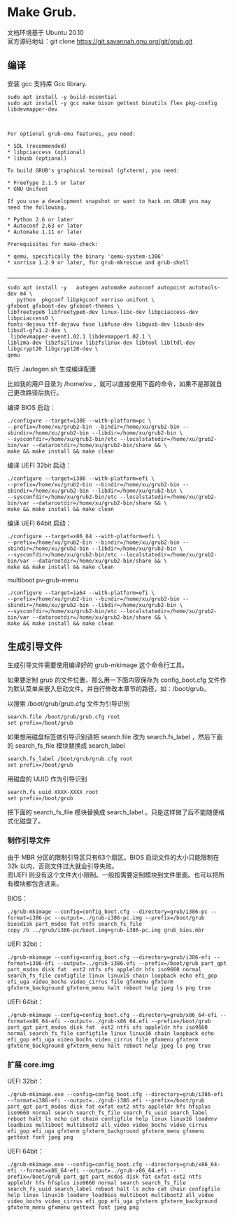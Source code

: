 # Make Grub.

文档环境基于 Ubuntu 20.10  
官方源码地址：git clone https://git.savannah.gnu.org/git/grub.git

## 编译
安装 gcc 支持库 Gcc library.
```
sudo apt install -y build-essential
sudo apt install -y gcc make bison gettext binutils flex pkg-config libdevmapper-dev



For optional grub-emu features, you need:

* SDL (recommended)
* libpciaccess (optional)
* libusb (optional)

To build GRUB's graphical terminal (gfxterm), you need:

* FreeType 2.1.5 or later
* GNU Unifont

If you use a development snapshot or want to hack on GRUB you may
need the following.

* Python 2.6 or later
* Autoconf 2.63 or later
* Automake 1.11 or later

Prerequisites for make-check:

* qemu, specifically the binary 'qemu-system-i386'
* xorriso 1.2.9 or later, for grub-mkrescue and grub-shell


```
---
```
sudo apt install -y   autogen automake autoconf autopoint autotools-dev m4 \
   python  pkgconf libpkgconf xorriso unifont \
gfxboot gfxboot-dev gfxboot-themes \
libfreetype6 libfreetype6-dev linux-libc-dev libpciaccess-dev libpciaccess0 \
fonts-dejavu ttf-dejavu fuse libfuse-dev libgusb-dev libusb-dev libsdl-gfx1.2-dev \
 libdevmapper-event1.02.1 libdevmapper1.02.1 \
liblzma-dev libzfs2linux libzfslinux-dev libtool libltdl-dev libgcrypt20 libgcrypt20-dev \
qemu
```

执行 ./autogen.sh 生成编译配置

比如我的用户目录为 /home/xu ，就可以直接使用下面的命令，如果不是那就自己更改路径后执行。


编译 BIOS 启动：
```
./configure --target=i386 --with-platform=pc \
--prefix=/home/xu/grub2-bin --bindir=/home/xu/grub2-bin --sbindir=/home/xu/grub2-bin --libdir=/home/xu/grub2-bin \
--sysconfdir=/home/xu/grub2-bin/etc --localstatedir=/home/xu/grub2-bin/var --datarootdir=/home/xu/grub2-bin/share && \
make && make install && make clean
```

编译 UEFI 32bit 启动：
```
./configure --target=i386 --with-platform=efi \
--prefix=/home/xu/grub2-bin --bindir=/home/xu/grub2-bin --sbindir=/home/xu/grub2-bin --libdir=/home/xu/grub2-bin \
--sysconfdir=/home/xu/grub2-bin/etc --localstatedir=/home/xu/grub2-bin/var --datarootdir=/home/xu/grub2-bin/share && \
make && make install && make clean
```

编译 UEFI 64bit 启动：
```
./configure --target=x86_64 --with-platform=efi \
--prefix=/home/xu/grub2-bin --bindir=/home/xu/grub2-bin --sbindir=/home/xu/grub2-bin --libdir=/home/xu/grub2-bin \
--sysconfdir=/home/xu/grub2-bin/etc --localstatedir=/home/xu/grub2-bin/var --datarootdir=/home/xu/grub2-bin/share && \
make && make install && make clean
```

multiboot
pv-grub-menu

```
./configure --target=ia64 --with-platform=efi \
--prefix=/home/xu/grub2-bin --bindir=/home/xu/grub2-bin --sbindir=/home/xu/grub2-bin --libdir=/home/xu/grub2-bin \
--sysconfdir=/home/xu/grub2-bin/etc --localstatedir=/home/xu/grub2-bin/var --datarootdir=/home/xu/grub2-bin/share && \
make && make install && make clean
```

## 生成引导文件

生成引导文件需要使用编译好的 grub-mkimage 这个命令行工具。

如果要定制 grub 的文件位置，那么用一下面内容保存为 config_boot.cfg 文件作为默认菜单来嵌入启动文件。并自行修改本章节的路径，如：/boot/grub。

以搜索 /boot/grub/grub.cfg 文件为引导识别
```
search.file /boot/grub/grub.cfg root
set prefix=/boot/grub
```

如果想用磁盘标签做引导识别请把 search.file 改为 search.fs_label ，然后下面的 search_fs_file 模块替换成 search_label
```
search.fs_label /boot/grub/grub.cfg root
set prefix=/boot/grub
```

用磁盘的 UUID 作为引导识别
```
search.fs_uuid XXXX-XXXX root
set prefix=/boot/grub
```

把下面的 search_fs_file 模块替换成 search_label 。只是这样做了后不能随便格式化磁盘了。


### 制作引导文件

由于 MBR 分区的限制引导区只有63个扇区。BIOS 启动文件的大小只能限制在32k 以内，否则文件过大就会引导失败。   
而UEFI 则没有这个文件大小限制。一般按需要定制模块到文件里面。也可以把所有模块都包含进来。

BIOS：
```
./grub-mkimage --config=config_boot.cfg --directory=grub/i386-pc --format=i386-pc --output=../grub-i386-pc.img --prefix=/boot/grub biosdisk part_msdos fat ntfs search_fs_file
copy /b ../grub/i386-pc/boot.img+grub-i386-pc.img grub_bios.mbr
```

UEFI 32bit：
```
./grub-mkimage --config=config_boot.cfg --directory=grub/i386-efi --format=i386-efi --output=../grub-i386.efi --prefix=/boot/grub part_gpt part_msdos disk fat  ext2 ntfs xfs appleldr hfs iso9660 normal search_fs_file configfile linux linux16 chain loopback echo efi_gop efi_uga video_bochs video_cirrus file gfxmenu gfxterm gfxterm_background gfxterm_menu halt reboot help jpeg ls png true 

```

UEFI 64bit：
```
./grub-mkimage --config=config_boot.cfg --directory=grub/x86_64-efi --format=x86_64-efi --output=../grub-x86_64.efi --prefix=/boot/grub part_gpt part_msdos disk fat  ext2 ntfs xfs appleldr hfs iso9660 normal search_fs_file configfile linux linux16 chain loopback echo efi_gop efi_uga video_bochs video_cirrus file gfxmenu gfxterm gfxterm_background gfxterm_menu halt reboot help jpeg ls png true

```

### 扩展 core.img
UEFI 32bit：
```
./grub-mkimage.exe --config=config_boot.cfg --directory=grub/i386-efi --format=i386-efi --output=../grub-i386.efi --prefix=/boot/grub part_gpt part_msdos disk fat exfat ext2 ntfs appleldr hfs hfsplus iso9660 normal search search_fs_file search_fs_uuid search_label reboot halt ls echo cat chain configfile help linux linux16 loadenv loadbios multiboot multiboot2 all_video video_bochs video_cirrus efi_gop efi_uga gfxterm gfxterm_background gfxterm_menu gfxmenu gettext font jpeg png

```

UEFI 64bit：
```
./grub-mkimage.exe --config=config_boot.cfg --directory=grub/x86_64-efi --format=x86_64-efi --output=../grub-x86_64.efi --prefix=/boot/grub part_gpt part_msdos disk fat exfat ext2 ntfs appleldr hfs hfsplus iso9660 normal search search_fs_file search_fs_uuid search_label reboot halt ls echo cat chain configfile help linux linux16 loadenv loadbios multiboot multiboot2 all_video video_bochs video_cirrus efi_gop efi_uga gfxterm gfxterm_background gfxterm_menu gfxmenu gettext font jpeg png

```
